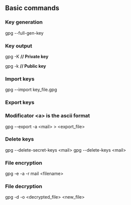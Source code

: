 ## Basic commands

### Key generation
gpg --full-gen-key

### Key output
<p><span>gpg -K</span>      <span><b>// Private key</b></span></p>
<p><span>gpg -k</span>      <span><b>// Public key</b></span></p>

### Import keys
gpg --import key_file.gpg

### Export keys
### Modificator \<a\> is the ascii format
gpg --export -a \<mail\> \> \<export_file\>

### Delete keys
gpg --delete-secret-keys \<mail\>
gpg --delete-keys \<mail\>

### File encryption
gpg -e -a -r mail \<filename\>

### File decryption
gpg -d -o \<decrypted_file\> \<new_file\>

